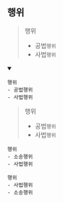 ## 행위
> 행위
> - 공법`행위`
> - 사법`행위`
<details open>
    <summary></summary>

```
행위
- 공법행위
- 사법행위
```
> 행위
> - 공법`행위`
> - 사법`행위`
```
행위
- 소송행위
- 사법행위
```


```
행위
- 사법행위
- 소송행위
```
</details>
